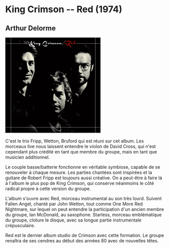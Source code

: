 # King Crimson -- Red (1974)

## Arthur Delorme

![Cover](Red_King_Crimson.jpeg)

C'est le trio Fripp, Wetton, Bruford qui est réuni sur cet album. Les morceaux live nous laissent entendre le violon de David Cross, qui n'est cependant plus crédité en tant que membre du groupe, mais en tant que musicien additionnel.

Le couple basse/batterie fonctionne en véritable symbiose, capable de se renouveler à chaque mesure. Les parties chantées sont inspirées et la guitare de Robert Fripp est toujours aussi créative. On a peut-être à faire là à l'album le plus pop de King Crimson, qui conserve néanmoins le côté radical propre à cette version du groupe.

L'album s'ouvre avec Red, morceau instrumental au son très lourd. Suivent Fallen Angel, chanté par John Wetton, tout comme One More Red Nightmare, sur lequel on peut entendre la participation d'un ancien membre du groupe, Ian McDonald, au saxophone. Starless, morceau emblématique du groupe, cloture le disque, avec sa longue partie instrumentale crépusculaire.

Red est le dernier album studio de Crimson avec cette formation. Le groupe renaîtra de ses cendres au début des années 80 avec de nouvelles têtes.
